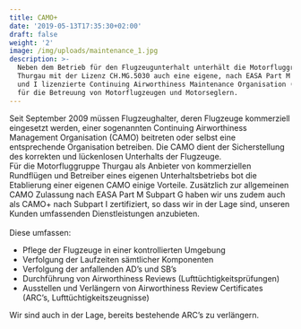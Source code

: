 ```yaml
---
title: CAMO+
date: '2019-05-13T17:35:30+02:00'
draft: false
weight: '2'
image: /img/uploads/maintenance_1.jpg
description: >-
  Neben dem Betrieb für den Flugzeugunterhalt unterhält die Motorfluggruppe
  Thurgau mit der Lizenz CH.MG.5030 auch eine eigene, nach EASA Part M Subpart G
  und I lizenzierte Continuing Airworthiness Maintenance Organisation (CAMO+)
  für die Betreuung von Motorflugzeugen und Motorseglern.
---
```

Seit September 2009 müssen Flugzeughalter, deren Flugzeuge kommerziell eingesetzt werden, einer sogenannten Continuing Airworthiness Management Organisation (CAMO) beitreten oder selbst eine entsprechende Organisation betreiben. Die CAMO dient der Sicherstellung des korrekten und lückenlosen Unterhalts der Flugzeuge.\
Für die Motorfluggruppe Thurgau als Anbieter von kommerziellen Rundflügen und Betreiber eines eigenen Unterhaltsbetriebs bot die Etablierung einer eigenen CAMO einige Vorteile. Zusätzlich zur allgemeinen CAMO Zulassung nach EASA Part M Subpart G haben wir uns zudem auch als CAMO+ nach Subpart I zertifiziert, so dass wir in der Lage sind, unseren Kunden umfassenden Dienstleistungen anzubieten.\
\
Diese umfassen:

* Pflege der Flugzeuge in einer kontrollierten Umgebung
* Verfolgung der Laufzeiten sämtlicher Komponenten
* Verfolgung der anfallenden AD’s und SB’s
* Durchführung von Airworthiness Reviews (Lufttüchtigkeitsprüfungen)
* Ausstellen und Verlängern von Airworthiness Review Certificates (ARC’s, Lufttüchtigkeitszeugnisse)

Wir sind auch in der Lage, bereits bestehende ARC’s zu verlängern.
